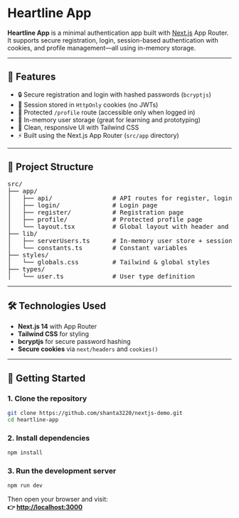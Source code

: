# Heartline App

**Heartline App** is a minimal authentication app built with [Next.js](https://nextjs.org/) App Router. It supports secure registration, login, session-based authentication with cookies, and profile management—all using in-memory storage.

---

## 🚀 Features

- 🔒 Secure registration and login with hashed passwords (`bcryptjs`)
- 🍪 Session stored in `HttpOnly` cookies (no JWTs)
- 👤 Protected `/profile` route (accessible only when logged in)
- 🧠 In-memory user storage (great for learning and prototyping)
- 🎨 Clean, responsive UI with Tailwind CSS
- ⚡ Built using the Next.js App Router (`src/app` directory)

---

## 📁 Project Structure

<pre>
src/
├── app/
│   ├── api/                # API routes for register, login, profile
│   ├── login/              # Login page
│   ├── register/           # Registration page
│   ├── profile/            # Protected profile page
│   └── layout.tsx          # Global layout with header and footer
├── lib/
│   ├── serverUsers.ts      # In-memory user store + session handling
│   └── constants.ts        # Constant variables
├── styles/
│   └── globals.css         # Tailwind & global styles
├── types/
│   └── user.ts             # User type definition
</pre>

---

## 🛠️ Technologies Used

- **Next.js 14** with App Router
- **Tailwind CSS** for styling
- **bcryptjs** for secure password hashing
- **Secure cookies** via `next/headers` and `cookies()`

---

## 🧪 Getting Started

### 1. Clone the repository

```bash
git clone https://github.com/shanta3220/nextjs-demo.git
cd heartline-app
```

### 2. Install dependencies

```bash
npm install
```

### 3. Run the development server

```bash
npm run dev
```

Then open your browser and visit:  
**👉 [http://localhost:3000](http://localhost:3000)**
